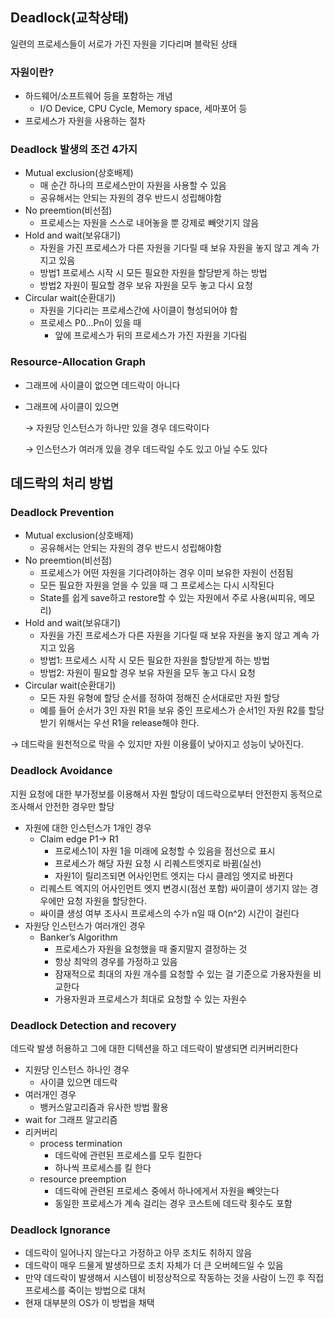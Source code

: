 ## Deadlock(교착상태)

일련의 프로세스들이 서로가 가진 자원을 기다리며 블락된 상태

### 자원이란?

- 하드웨어/소프트웨어 등을 포함하는 개념
    - I/O Device, CPU Cycle, Memory space, 세마포어 등
- 프로세스가 자원을 사용하는 절차
    
    

### Deadlock 발생의 조건 4가지

- Mutual exclusion(상호배제)
    - 매 순간 하나의 프로세스만이 자원을 사용할 수 있음
    - 공유해서는 안되는 자원의 경우 반드시 성립해야함
- No preemtion(비선점)
    - 프로세스는 자원을 스스로 내어놓을 뿐 강제로 빼앗기지 않음
- Hold and wait(보유대기)
    - 자원을 가진 프로세스가 다른 자원을 기다릴 때 보유 자원을 놓지 않고 계속 가지고 있음
    - 방법1 프로세스 시작 시 모든 필요한 자원을 할당받게 하는 방법
    - 방법2 자원이 필요할 경우 보유 자원을 모두 놓고 다시 요청
- Circular wait(순환대기)
    - 자원을 기다리는 프로세스간에 사이클이 형성되어야 함
    - 프로세스 P0...Pn이 있을 때
        - 앞에 프로세스가 뒤의 프로세스가 가진 자원을 기다림
        

### Resource-Allocation Graph

- 그래프에 사이클이 없으면 데드락이 아니다
- 그래프에 사이클이 있으면
    
    → 자원당 인스턴스가 하나만 있을 경우 데드락이다
    
    → 인스턴스가 여러개 있을 경우 데드락일 수도 있고 아닐 수도 있다
    

## 데드락의 처리 방법

### Deadlock Prevention

- Mutual exclusion(상호배제)
    - 공유해서는 안되는 자원의 경우 반드시 성립해야함
- No preemtion(비선점)
    - 프로세스가 어떤 자원을 기다려야하는 경우 이미 보유한 자원이 선점됨
    - 모든 필요한 자원을 얻을 수 있을 때 그 프로세스는 다시 시작된다
    - State를 쉽게 save하고 restore할 수 있는 자원에서 주로 사용(씨피유, 메모리)
- Hold and wait(보유대기)
    - 자원을 가진 프로세스가 다른 자원을 기다릴 때 보유 자원을 놓지 않고 계속 가지고 있음
    - 방법1: 프로세스 시작 시 모든 필요한 자원을 할당받게 하는 방법
    - 방법2: 자원이 필요할 경우 보유 자원을 모두 놓고 다시 요청
- Circular wait(순환대기)
    - 모든 자원 유형에 할당 순서를 정하여 정해진 순서대로만 자원 할당
    - 예를 들어 순서가 3인 자원 R1을 보유 중인 프로세스가 순서1인 자원 R2를 할당받기 위해서는 우선 R1을 release해야 한다.

→ 데드락을 원천적으로 막을 수 있지만 자원 이용률이 낮아지고 성능이 낮아진다.

### Deadlock Avoidance

지원 요청에 대한 부가정보를 이용해서 자원 할당이 데드락으로부터 안전한지 동적으로 조사해서 안전한 경우만 할당

- 자원에 대한 인스턴스가 1개인 경우
    - Claim edge P1→ R1
        - 프로세스1이 자원 1을 미래에 요청할 수 있음을 점선으로 표시
        - 프로세스가 해당 자원 요청 시 리퀘스트엣지로 바뀜(실선)
        - 자원1이 릴리즈되면 어사인먼트 엣지는 다시 클레임 엣지로 바뀐다
    - 리퀘스트 엑지의 어사인먼트 엣지 변경시(점선 포함) 싸이클이 생기지 않는 경우에만 요청 자원을 할당한다.
    - 싸이클 생성 여부 조사시 프로세스의 수가 n일 때 O(n^2) 시간이 걸린다
- 자원당 인스턴스가 여러개인 경우
    - Banker’s Algorithm
        - 프로세스가 자원을 요청했을 때 줄지말지 결정하는 것
        - 항상 최악의 경우를 가정하고 있음
        - 잠재적으로 최대의 자원 개수를 요청할 수 있는 걸 기준으로 가용자원을 비교한다
        - 가용자원과 프로세스가 최대로 요청할 수 있는 자원수

### Deadlock Detection and recovery

데드락 발생 허용하고 그에 대한 디텍션을 하고 데드락이 발생되면 리커버리한다

- 지원당 인스턴스 하나인 경우
    - 사이클 있으면 데드락
- 여러개인 경우
    - 뱅커스알고리즘과 유사한 방법 활용
- wait for 그래프 알고리즘
- 리커버리
    - process termination
        - 데드락에 관련된 프로세스를 모두 킬한다
        - 하나씩 프로세스를 킬 한다
    - resource preemption
        - 데드락에 관련된 프로세스 중에서 하나에게서 자원을 빼앗는다
        - 동일한 프로세스가 계속 걸리는 경우 코스트에 데드락 횟수도 포함

### Deadlock Ignorance

- 데드락이 일어나지 않는다고 가정하고 아무 조치도 취하지 않음
- 데드락이 매우 드물게 발생하므로 조치 자체가 더 큰 오버헤드일 수 있음
- 만약 데드락이 발생해서 시스템이 비정상적으로 작동하는 것을 사람이 느낀 후 직접 프로세스를 죽이는 방법으로 대처
- 현재 대부분의 OS가 이 방법을 채택

